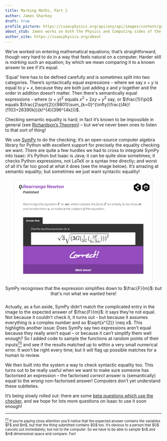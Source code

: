 ```yaml
---
title: Marking Maths, Part 2
author: James Sharkey
draft: true
profile_picture: https://isaacphysics.org/api/any/api/images/content/general_pages/about_us/photos/js.png
about_stub: James works on both the Physics and Computing sides of the Isaac Physics project, having previously worked on the Dynamics and Maths questions.
author_site: https://isaacphysics.org/about
---
```

We’ve worked on entering mathematical equations; that’s straightforward, though very hard to do in a way that feels natural on a computer. Harder still is *marking* such an equation; by which we mean comparing it to a known answer to see if it’s equal.

‘Equal’ here has to be defined carefully and is sometimes split into two categories. There’s syntactically equal expressions - where we say $x + y$ is equal to $y + x$, because they are both just adding $x$ and $y$ together and the order in addition doesn’t matter. Then there's semantically equal expressions - where $(x + y)^2$ equals $x^2 + 2xy + y^2$ say, or $\frac{1}{\pi}$ equals $\frac{2\sqrt{2}}{9801}\sum_{k=0}^{\infty}\frac{(4k)!(1103+26390k)}{k!^{4}(396^{4k})}$.

Checking semantic equality is hard; in fact it’s known to be impossible in general (see <a href="http://mathworld.wolfram.com/RichardsonsTheorem.html" target="_blank">Richardson’s Theorem</a>) – but we’ve never been ones to listen to that sort of thing!

We use <a href="http://www.sympy.org/en/index.html" target="_blank">SymPy</a> to do the checking; it’s an open-source computer algebra library for Python with excellent support for precisely the equality checking we want. There are quite a few hurdles we had to cross to integrate SymPy into Isaac: it’s Python but Isaac is Java; it can be quite slow sometimes; it checks Python expressions, not LaTeX or a syntax tree directly; and worst of all it’s far too good at what it does (see the image below). It’s amazing at semantic equality; but sometimes we just want syntactic equality!

<figure style="text-align:center;margin:15px auto 25px auto;">
	<img src="/images/symbolic_checker.png" style="width:90%;" alt="A question on Isaac asking for 'F/m' as an answer, but saying that a complicated expression involving G's, sqrt(3)'s and (sqrt(F/m))^2 is correct!">
	<figcaption>SymPy recognises that the expression simplifies down to $\frac{F}{m}$: but that's not what we wanted here!</figcaption>
</figure>

Actually, as a fun aside, SymPy didn’t match the complicated entry in the image to the expected answer of $\frac{F}{m}$: it says they’re not equal. Not because it couldn’t check it, it turns out - but because it assumes everything is a complex number and so $\sqrt{x^{2}} \neq x$. This highlights another issue: Does SymPy say two expressions aren’t equal because they really aren’t equal – or because it can’t simplify them well enough? So I added code to sample the functions at random points of their inputs<a href="#footnote1"><sup id="reference1">[1]</sup></a> and see if the results matched up to within a very small numerical error. It won’t be right every time; but it will flag up possible matches for a human to review.

We then built into the system a way to check syntactic equality too. This turns out to be really useful when we want to make sure someone has factorised an expression – the factorised *correct* answer is (semantically) equal to the *wrong* non-factorised answer! Computers don’t yet understand these subtleties.

It’s being slowly rolled out: there are some <a href="https://isaacphysics.org/pages/eqn_editor_beta" target="_blank">beta questions which use the checker</a>, and we hope for lots more questions on Isaac to use it soon enough!

---

<p style="font-size:0.7rem;"><a href="#reference1"><sup id="footnote1">[1]</sup></a> If you’re paying close attention you’ll notice that the expected answer contains the variables $F$ and $m$, but that the thing submitted contains $G$ too. It’s obvious to a person that $G$ cancels out immediately; but not to the computer. So we have to be able to sample $n$ and $m$ dimensional space and compare. Fun!</p>